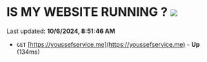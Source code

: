 # IS MY WEBSITE RUNNING ? [![](https://img.shields.io/static/v1?label=Sponsor&message=%E2%9D%A4&logo=GitHub&color=%23fe8e86)](https://github.com/sponsors/Youssef-Lehmam)

Last updated: **10/6/2024, 8:51:46 AM**

- `GET` [https://youssefservice.me](https://youssefservice.me) - **Up** (134ms)
